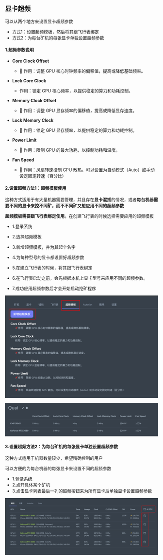 ## 显卡超频

可以从两个地方来设置显卡超频参数

- 方式1：设置超频模板，然后将其跟飞行表绑定
- 方式2：为每台矿机的每张显卡单独设置超频参数



#### 1.超频参数说明

- **Core Clock Offset**
  - 📌 作用：调整 GPU 核心时钟频率的偏移值，提高或降低基础频率。

- **Lock Core Clock**
  - 作用：锁定 GPU 核心频率，以提供稳定的算力和功耗控制。

- **Memory Clock Offset**
  - 📌 作用：调整 GPU 显存频率的偏移值，提高或降低显存速度。

- **Lock Memory Clock**
  - 📌 作用：锁定 GPU 显存频率，以提供稳定的算力和功耗控制。

- **Power Limit**
  - 📌 作用：限制 GPU 的最大功耗，以控制功耗和温度。

- **Fan Speed**
  - 📌 作用：风扇转速控制 GPU 散热。可以设置为自动模式（Auto）或手动设定固定转速（百分比）



#### 2.设置超频方法1：超频模板使用

这种方式适用于有大量机器需要管理，并且存在**显卡混插**的情况，或者**每台机器需要不同的显卡来挖不同矿，而不不同矿又想应用不同的超频参数**

**超频模板需要跟飞行表绑定使用**。在创建飞行表的时候选择需要应用的超频模板

- 1.登录系统

- 2.选择超频模板

- 3.新增超频模板，并为其起个名字

- 4.为每种型号的显卡都设置好超频参数

- 5.在建立飞行表的时候，将其跟飞行表绑定

- 6.在飞行表启动之前，会先根据本机上显卡型号来应用不同的超频参数。

- 7.成功应用超频参数后才会开始启动挖矿程序



![image-20250403143945448](../images/image-20250403143945448.png)



![image-20250403144954219](../images/image-20250403144954219.png)



#### 3.设置超频方法2：为每台矿机的每张显卡单独设置超频参数

这种方式适用于机器数量较少，希望精确控制的用户

可以方便的为每台机器的每张显卡来设置不同的超频参数

- 1.登录系统
- 2.点开具体某个矿机
- 3.点击显卡列表最后一列的超频按钮来为所有显卡后单独显卡设置超频参数



![image-20250403145241066](../images/image-20250403145241066.png)

